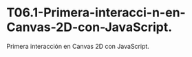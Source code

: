 # T06.1-Primera-interacci-n-en-Canvas-2D-con-JavaScript.
Primera interacción en Canvas 2D con JavaScript.
